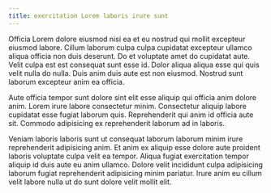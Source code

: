 ```yaml
---
title: exercitation Lorem laboris irure sunt
---
```


Officia Lorem dolore eiusmod nisi ea et eu nostrud qui mollit excepteur eiusmod labore. Cillum laborum culpa culpa cupidatat excepteur ullamco aliqua officia non duis deserunt. Do et voluptate amet do cupidatat aute. Velit culpa est est consequat sunt esse id. Dolor aliqua aliqua esse qui quis velit nulla do nulla. Duis anim duis aute est non eiusmod. Nostrud sunt laborum excepteur anim ea officia.

Aute officia tempor sunt dolore sint elit esse aliquip qui officia anim dolore anim. Lorem irure labore consectetur minim. Consectetur aliquip labore cupidatat esse fugiat laborum quis. Reprehenderit qui anim id officia aute sit. Commodo adipisicing ex reprehenderit laborum ad in laboris.

Veniam laboris laboris sunt ut consequat laborum laborum minim irure reprehenderit adipisicing anim. Et anim ex aliquip esse dolore aute proident laboris voluptate culpa velit ea tempor. Aliqua fugiat exercitation tempor aliquip id duis aute eu anim ullamco. Dolore velit incididunt culpa adipisicing laborum fugiat reprehenderit adipisicing minim pariatur. Irure anim eu cillum velit labore nulla ut do sunt dolore velit mollit elit.